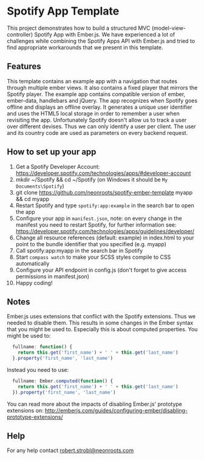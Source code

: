 Spotify App Template
======================

This project demonstrates how to build a structured MVC (model-view-controller) Spotify App with Ember.js. We have experienced a lot of challenges while combining the Spotify Apps API with Ember.js and tried to find appropriate workarounds that we present in this template.

Features
-------

This template contains an example app with a navigation that routes through multiple ember views. It also contains a fixed player that mirrors the Spotify player. The example app contains compatible version of ember, ember-data, handlebars and jQuery. The app recognizes when Spotify goes offline and displays an offline overlay. It generates a unique user identifier and uses the HTML5 local storage in order to remember a user when revisiting the app. Unfortunately Spotify doesn't allow us to track a user over different devises. Thus we can only identify a user per client. The user and its country code are used as parameters on every backend request.

How to set up your app
------------

1. Get a Spotify Developer Account: https://developer.spotify.com/technologies/apps/#developer-account
2. mkdir ~/Spotify && cd ~/Spotify (on Windows it should be `My Documents\Spotify`)
3. git clone https://github.com/neonroots/spotify-ember-template myapp && cd myapp
4. Restart Spotify and type `spotify:app:example` in the search bar to open the app
5. Configure your app in `manifest.json`, note: on every change in the manifest you need to restart Spotify, for further information see: https://developer.spotify.com/technologies/apps/guidelines/developer/
6. Change all resource references (default: example) in index.html to your point to the bundle identifier that you specified (e.g. myapp)
7. Call spotify:app:myapp in the search bar in Spotify
8. Start `compass watch` to make your SCSS styles compile to CSS automatically
9. Configure your API endpoint in config.js (don't forget to give access permissions in manifest.json)
10. Happy coding!

Notes
-----

Ember.js uses extensions that conflict with the Spotify extensions. Thus we needed to disable them. This results in some changes in the Ember syntax that you might be used to. Especially this is about computed properties. You might be used to:

```javascript
  fullname: function() {
    return this.get('first_name') + ' ' + this.get('last_name')
  }.property('first_name', 'last_name')
```

Instead you need to use:

```javascript
  fullname: Ember.computed(function() {
    return this.get('first_name') + ' ' + this.get('last_name')
  }).property('first_name', 'last_name')
```

You can read more about the impacts of disabling Ember.js' prototype extensions on: http://emberjs.com/guides/configuring-ember/disabling-prototype-extensions/

Help
----

For any help contact robert.strobl@neonroots.com

